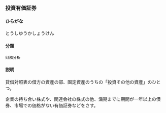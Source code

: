 <div style="display:none;">

## [あ行](securities-terms?id=あ行)
## [か行](securities-terms?id=か行)
## [さ行](securities-terms?id=さ行)
## [た行](securities-terms?id=た行)

</div>

### 投資有価証券

#### ひらがな

とうしゆうかしょうけん

#### 分類

`財務分析`

#### 説明

貸借対照表の借方の資産の部、固定資産のうちの「投資その他の資産」のひとつ。
企業の持ち合い株式や、関連会社の株式の他、満期までに期間が一年以上の債券、市場での価格がない有価証券などをさす。

<div style="display:none;">

## [な行](securities-terms?id=な行)
## [は行](securities-terms?id=は行)
## [ま行](securities-terms?id=ま行)
## [や行](securities-terms?id=や行)
## [ら行](securities-terms?id=ら行)
## [わ行](securities-terms?id=わ行)
## [英数字・記号](securities-terms?id=英数字・記号)

</div>

